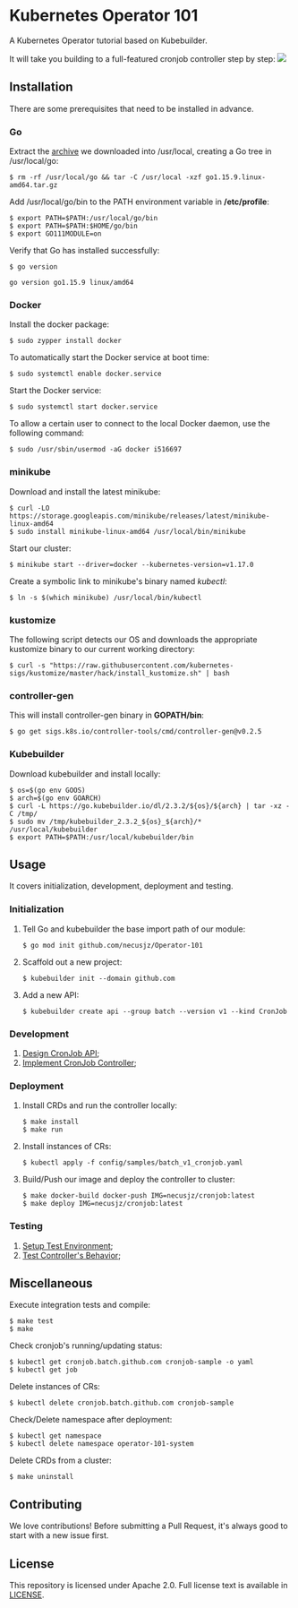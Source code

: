 # Kubernetes Operator 101
A Kubernetes Operator tutorial based on Kubebuilder.

It will take you building to a full-featured cronjob controller step by step:
![](https://github.com/necusjz/p/blob/master/Operator-101/00.png)

## Installation
There are some prerequisites that need to be installed in advance.

### Go
Extract the [archive](https://golang.org/dl/) we downloaded into /usr/local, creating a Go tree in /usr/local/go:
```
$ rm -rf /usr/local/go && tar -C /usr/local -xzf go1.15.9.linux-amd64.tar.gz
```

Add /usr/local/go/bin to the PATH environment variable in **/etc/profile**:
```
$ export PATH=$PATH:/usr/local/go/bin
$ export PATH=$PATH:$HOME/go/bin
$ export GO111MODULE=on
```

Verify that Go has installed successfully:
```
$ go version

go version go1.15.9 linux/amd64
```

### Docker
Install the docker package:
```
$ sudo zypper install docker
```

To automatically start the Docker service at boot time:
```
$ sudo systemctl enable docker.service
```

Start the Docker service:
```
$ sudo systemctl start docker.service
```

To allow a certain user to connect to the local Docker daemon, use the following command:
```
$ sudo /usr/sbin/usermod -aG docker i516697
```

### minikube
Download and install the latest minikube:
```
$ curl -LO https://storage.googleapis.com/minikube/releases/latest/minikube-linux-amd64
$ sudo install minikube-linux-amd64 /usr/local/bin/minikube
```

Start our cluster:
```
$ minikube start --driver=docker --kubernetes-version=v1.17.0
```

Create a symbolic link to minikube's binary named _kubectl_:
```
$ ln -s $(which minikube) /usr/local/bin/kubectl
```

### kustomize
The following script detects our OS and downloads the appropriate kustomize binary to our current working directory:
```
$ curl -s "https://raw.githubusercontent.com/kubernetes-sigs/kustomize/master/hack/install_kustomize.sh" | bash
```

### controller-gen
This will install controller-gen binary in **GOPATH/bin**:
```
$ go get sigs.k8s.io/controller-tools/cmd/controller-gen@v0.2.5
```

### Kubebuilder
Download kubebuilder and install locally:
```
$ os=$(go env GOOS)
$ arch=$(go env GOARCH)
$ curl -L https://go.kubebuilder.io/dl/2.3.2/${os}/${arch} | tar -xz -C /tmp/
$ sudo mv /tmp/kubebuilder_2.3.2_${os}_${arch}/* /usr/local/kubebuilder
$ export PATH=$PATH:/usr/local/kubebuilder/bin
```

## Usage
It covers initialization, development, deployment and testing.

### Initialization 
1. Tell Go and kubebuilder the base import path of our module:
    ```
    $ go mod init github.com/necusjz/Operator-101
    ```
2. Scaffold out a new project:
    ```
    $ kubebuilder init --domain github.com
    ```
3. Add a new API:
    ```
    $ kubebuilder create api --group batch --version v1 --kind CronJob
    ```

### Development
1. [Design CronJob API](https://github.com/necusjz/Operator-101/blob/main/api/v1/cronjob_types.go);
2. [Implement CronJob Controller](https://github.com/necusjz/Operator-101/blob/main/controllers/cronjob_controller.go);

### Deployment
1. Install CRDs and run the controller locally:
    ```
    $ make install
    $ make run
    ```
2. Install instances of CRs:
    ```
    $ kubectl apply -f config/samples/batch_v1_cronjob.yaml
    ```
3. Build/Push our image and deploy the controller to cluster:
    ```
    $ make docker-build docker-push IMG=necusjz/cronjob:latest
    $ make deploy IMG=necusjz/cronjob:latest
    ```

### Testing
1. [Setup Test Environment](https://github.com/necusjz/Operator-101/blob/main/controllers/suite_test.go);
2. [Test Controller's Behavior](https://github.com/necusjz/Operator-101/blob/main/controllers/suite_test.go);

## Miscellaneous
Execute integration tests and compile:
```
$ make test
$ make
```

Check cronjob's running/updating status:
```
$ kubectl get cronjob.batch.github.com cronjob-sample -o yaml
$ kubectl get job
```

Delete instances of CRs:
```
$ kubectl delete cronjob.batch.github.com cronjob-sample
```

Check/Delete namespace after deployment:
```
$ kubectl get namespace
$ kubectl delete namespace operator-101-system
```

Delete CRDs from a cluster:
```
$ make uninstall
```

## Contributing
We love contributions! Before submitting a Pull Request, it's always good to start with a new issue first.

## License
This repository is licensed under Apache 2.0. Full license text is available in [LICENSE](https://github.com/necusjz/Operator-101/blob/main/LICENSE).
